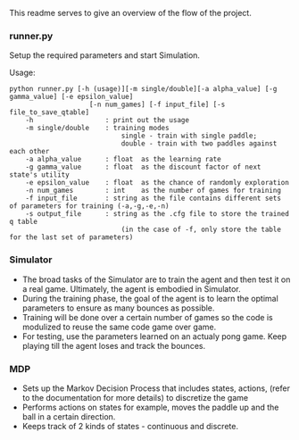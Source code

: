 This readme serves to give an overview of the flow of the project.

### runner.py
Setup the required parameters and start Simulation.

Usage:
```
python runner.py [-h (usage)][-m single/double][-a alpha_value] [-g gamma_value] [-e epsilon_value]
					[-n num_games] [-f input_file] [-s file_to_save_qtable]
	-h 					: print out the usage
	-m single/double 	: training modes
							single - train with single paddle;
							double - train with two paddles against each other
	-a alpha_value		: float  as the learning rate
	-g gamma_value		: float  as the discount factor of next state's utility
	-e epsilon_value	: float  as the chance of randomly exploration
	-n num_games		: int    as the number of games for training
	-f input_file		: string as the file contains different sets of parameters for training (-a,-g,-e,-n)
	-s output_file		: string as the .cfg file to store the trained q table 
							(in the case of -f, only store the table for the last set of parameters)
```

### Simulator
* The broad tasks of the Simulator are to train the agent and then test it on a real game. Ultimately, the agent is embodied in Simulator.
* During the training phase, the goal of the agent is to learn the optimal parameters to ensure as many bounces as possible.
* Training will be done over a certain number of games so the code is modulized to reuse the same code game over game.
* For testing, use the parameters learned on an actualy pong game. Keep playing till the agent loses and track the bounces.

### MDP
* Sets up the Markov Decision Process that includes states, actions, (refer to the documentation for more details) to discretize the game
* Performs actions on states for example, moves the paddle up and the ball in a certain direction.
* Keeps track of 2 kinds of states - continuous and discrete.

